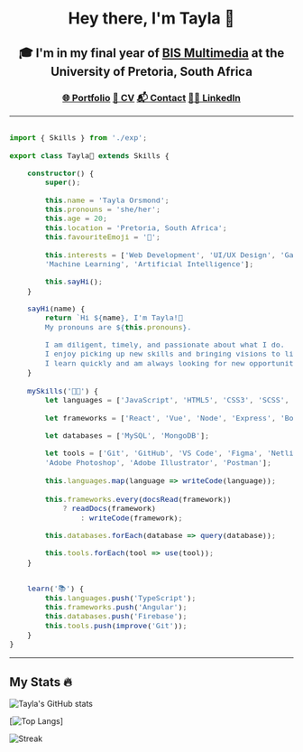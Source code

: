<div align="center">

# Hey there, I'm Tayla 🙂

## 🎓 I'm in my final year of [BIS Multimedia](https://www.up.ac.za/information-science/article/1821932/bis-multimedia) at the University of Pretoria, South Africa

### [🌐 Portfolio](#) [📝 CV](#) [📬 Contact](#) [👩‍💻 LinkedIn](#)

</div>

---

<span style="font-size: 110%">

```typescript

import { Skills } from './exp';

export class Tayla🙂 extends Skills {

    constructor() {
        super();

        this.name = 'Tayla Orsmond';
        this.pronouns = 'she/her';
        this.age = 20;
        this.location = 'Pretoria, South Africa';
        this.favouriteEmoji = '🐸';

        this.interests = ['Web Development', 'UI/UX Design', 'Game Development', 
        'Machine Learning', 'Artificial Intelligence'];

        this.sayHi();
    }

    sayHi(name) {
        return `Hi ${name}, I'm Tayla!👋
        My pronouns are ${this.pronouns}.

        I am diligent, timely, and passionate about what I do. 
        I enjoy picking up new skills and bringing visions to life. 
        I learn quickly and am always looking for new opportunities to grow 🌱.`;
    }
    
    mySkills('👩‍💻') {
        let languages = ['JavaScript', 'HTML5', 'CSS3', 'SCSS', 'PHP', 'C++', 'Java'];

        let frameworks = ['React', 'Vue', 'Node', 'Express', 'Bootstrap', 'jQuery'];

        let databases = ['MySQL', 'MongoDB'];

        let tools = ['Git', 'GitHub', 'VS Code', 'Figma', 'Netlify', 'Notion', 
        'Adobe Photoshop', 'Adobe Illustrator', 'Postman'];
        
        this.languages.map(language => writeCode(language));
        
        this.frameworks.every(docsRead(framework)) 
            ? readDocs(framework) 
                : writeCode(framework);

        this.databases.forEach(database => query(database));

        this.tools.forEach(tool => use(tool));
    }


    learn('📚') {
        this.languages.push('TypeScript');
        this.frameworks.push('Angular');
        this.databases.push('Firebase');
        this.tools.push(improve('Git'));
    }
}

```

</span>

<!-- ---

## My Skills 🕹️

<div style="display:flex; flex-wrap:wrap; font-size: 110%;">

Languages:  
![JavaScript](https://img.shields.io/badge/-JavaScript-black?style=for-the-badge&logo=javascript) 
![HTML5](https://img.shields.io/badge/-HTML5-black?style=for-the-badge&logo=html5&logoColor=E34F26)
![CSS3](https://img.shields.io/badge/-CSS3-black?style=for-the-badge&logo=css3)
![SCSS](https://img.shields.io/badge/-SCSS-black?style=for-the-badge&logo=sass)
![PHP](https://img.shields.io/badge/-PHP-black?style=for-the-badge&logo=php)
![C++](https://img.shields.io/badge/-C++-black?style=for-the-badge&logo=c%2B%2B)
![Java](https://img.shields.io/badge/-Java-black?style=for-the-badge&logo=java)

Frameworks:  
![React](https://img.shields.io/badge/-React-black?style=for-the-badge&logo=react)
![Vue](https://img.shields.io/badge/-Vue-black?style=for-the-badge&logo=vue.js)
![Node.js](https://img.shields.io/badge/-Node.js-black?style=for-the-badge&logo=node.js)
![Express](https://img.shields.io/badge/-Express-black?style=for-the-badge&logo=express)
![Bootstrap](https://img.shields.io/badge/-Bootstrap-black?style=for-the-badge&logo=bootstrap)
![jQuery](https://img.shields.io/badge/-jQuery-black?style=for-the-badge&logo=jquery)

Databases:  
![MySQL](https://img.shields.io/badge/-MySQL-black?style=for-the-badge&logo=mysql)
![MongoDB](https://img.shields.io/badge/-MongoDB-black?style=for-the-badge&logo=mongodb)

Tools:  
![Git](https://img.shields.io/badge/-Git-black?style=for-the-badge&logo=git)
![GitHub](https://img.shields.io/badge/-GitHub-181717?style=for-the-badge&logo=github)
![Visual Studio Code](https://img.shields.io/badge/-Visual%20Studio%20Code-black?style=for-the-badge&logo=visual-studio-code&logoColor=007ACC)
![Figma](https://img.shields.io/badge/-Figma-black?style=for-the-badge&logo=figma)
![Notion](https://img.shields.io/badge/-Notion-black?style=for-the-badge&logo=notion)
![Netlify](https://img.shields.io/badge/-Netlify-black?style=for-the-badge&logo=netlify)
![Photoshop](https://img.shields.io/badge/-Photoshop-black?style=for-the-badge&logo=adobe-photoshop)
![Illustrator](https://img.shields.io/badge/-Illustrator-black?style=for-the-badge&logo=adobe-illustrator)
![Premiere Pro](https://img.shields.io/badge/-Premiere%20Pro-black?style=for-the-badge&logo=adobe-premiere-pro)
</div> -->

---

## My Stats 🔥

![Tayla's GitHub stats](https://github-readme-stats.vercel.app/api?username=tayla-orsmond&show_icons=true&theme=radical)

[![Top Langs](https://github-readme-stats.vercel.app/api/top-langs/?username=tayla-orsmond&layout=compact&theme=radical)]

![Streak](https://github-readme-streak-stats.herokuapp.com/?user=tayla-orsmond&theme=radical)
